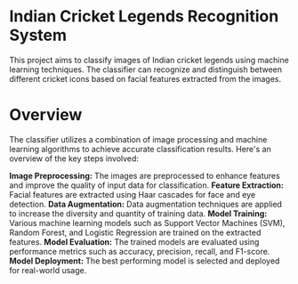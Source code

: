 # Indian Cricket Legends Recognition System
This project aims to classify images of Indian cricket legends using machine learning techniques. The classifier can recognize and distinguish between different cricket icons based on facial features extracted from the images.

# Overview
The classifier utilizes a combination of image processing and machine learning algorithms to achieve accurate classification results. Here's an overview of the key steps involved:

**Image Preprocessing:** The images are preprocessed to enhance features and improve the quality of input data for classification.
**Feature Extraction:** Facial features are extracted using Haar cascades for face and eye detection.
**Data Augmentation:** Data augmentation techniques are applied to increase the diversity and quantity of training data.
**Model Training:** Various machine learning models such as Support Vector Machines (SVM), Random Forest, and Logistic Regression are trained on the extracted features.
**Model Evaluation:** The trained models are evaluated using performance metrics such as accuracy, precision, recall, and F1-score.
**Model Deployment:** The best performing model is selected and deployed for real-world usage.
